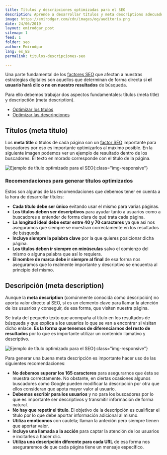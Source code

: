 ```yaml
---
title: Títulos y descripciones optimizadas para el SEO
description: Aprende a desarrollar títulos y meta descriptions adecuados para tus proyectos digitales
image: https://emirodgar.com/cdn/images/og/auditoria.png
date: 24/06/2019
layout: emirodgar_post
sitemap: 1
feed: 1
folder: seo
author: Emirodgar
lang: es_ES
permalink: titulos-descripciones-seo

---
```


Una parte fundamental de los [factores SEO](/factores-seo) que afectan a nuestras estrategias digitales son aquellos que determinan de forma directa si **el usuario hará clic o no en nuestro resultados** de búsqueda.

Para ello debemos trabajar dos aspectos fundamentales: títulos (meta title) y descripctión (meta description).

- [Optimizar los títulos](#meta-title)
- [Optimizar las descripciones](#meta-description)


## <a name="meta-title"></a> Títulos (meta título)

Los **meta title** o títulos de cada página son un [factor SEO](/factores-seo) importante para buscadores por eso es importante optimizarlos al máximo posible. En la siguiente imagen podemos ver un ejemplo de resultado dentro de los buscadores. El texto en morado corresponde con el título de la página.

![Ejemplo de título optimizado para el SEO](https://i.imgur.com/HQYuvsg.png){:class="img-responsive"}

### Recomendaciones para generar títulos optimizados

Estos son algunas de las recomendaciones que debemos tener en cuenta a la hora de desarrollar títulos:

- **Cada título debe ser único** evitando usar el mismo para varias páginas.
- **Los títulos deben ser descriptivos** para ayudar tanto a usuarios como a buscadores a entender de forma clara de qué trata cada página. 
- **La longitud ideal debe estar entre 40 y 70 caracteres** ya que así nos aseguramos que siempre se muestran correctamente en los resultados de búsqueda. 
- **Incluye siempre la palabra clave** por la que quieres posicionar dicha página.
- **Los títulos deben ir siempre en minúsculas** salvo el comienzo del mismo o alguna palabra que así lo requiera.
- **El nombre de marca debe ir siempre al final** de esa forma nos aseguramos que lo realmente importante y descriptivo se encuentra al principio del mismo.



## <a name="meta-description"></a> Descripción (meta description)

Aunque la **meta description** (comúnmente conocida como descripción) no aporta valor directo al SEO, sí es un elemento clave para llamar la atención de los usuarios y conseguir, de esa forma, que visiten nuestra página.

Se trata del pequeño texto que acompaña al título en los resultados de búsqueda y que explica a los usuarios lo que se van a encontrar si visitan dicho enlace. **Es la forma que tenemos de diferenciarnos del resto de resultados** por lo que es importante utilizar un contenido llamativo y descriptivo.

<amp-img alt="Ejemplo de meta description optimizada para el SEO"
  src="https://i.imgur.com/aWmiDl0.png"
  width="559"
  height="104"
  layout="responsive">
</amp-img>

![Ejemplo de título optimizado para el SEO](https://i.imgur.com/HQYuvsg.png){:class="img-responsive"}

Para generar una buena meta descripción es importante hacer uso de las siguientes recomendaciones:

- **No debemos superar los 165 caracteres** para asegurarnos que ésta se muestra correctamente. No obstante, en ciertas ocasiones algunos buscadores como Google pueden modificar la descripción por otra que ellos consideran que apota mayor valor al usuario.
-  **Debemos escribir para los usuarios** y no para los buscadores por lo que es importante ser descriptivos y transmitir información de forma natural.
- **No hay que repetir el título**. El objetivo de la descripción es cualificar el título por lo que debe aportar información adicional al mismo.
- **Utiliza emoticonos** con cautela; llaman la anteción pero siempre tienen que aportar valor.
- **Incluye una llamada a la acción** para captar la atención de los usuarios e incitarles a hacer clic.
- **Utiliza una descripción diferente para cada URL** de esa forma nos aseguraremos de que cada página tiene un mensaje específico.

<!--stackedit_data:
eyJoaXN0b3J5IjpbLTExMTE0ODQ1NzIsNDgxNzIyNTQ3XX0=
-->